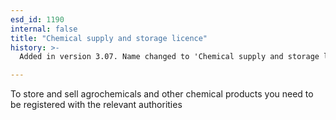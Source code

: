 ```yaml
---
esd_id: 1190
internal: false
title: "Chemical supply and storage licence"
history: >-
  Added in version 3.07. Name changed to 'Chemical supply and storage licence' in version 4.00.

---
```


To store and sell agrochemicals and other chemical products you need to be registered with the relevant authorities

